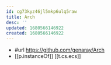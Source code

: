 ```yaml
---
id: cg73kyz46jl5mkp6ulq5raw
title: Arch
desc: ''
updated: 1680566146922
created: 1680566146922
---
```


- #url https://github.com/genaray/Arch
- [[p.instanceOf]] [[t.cs.ecs]]